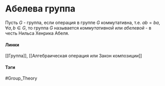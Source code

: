 # Абелева группа
Пусть $G$ - группа, если операция в группе $G$ коммутативна, т.е. $ab=ba,\forall a,b\in G$, то группа $G$ называется *коммутативной* или *абелевой* - в честь Нильса Хенрика Абеля.

#### Линки
[[Группа]],
[[Алгебраическая операция или Закон композиции]]
#### Тэги 
 #Group_Theory 